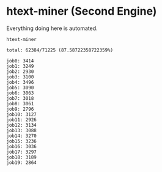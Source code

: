 # htext-miner (Second Engine)

Everything doing here is automated.

```
htext-miner

total: 62384/71225 (87.58722358722359%)

job0: 3414
job1: 3249
job2: 2930
job3: 3100
job4: 3496
job5: 3090
job6: 3063
job7: 3018
job8: 3061
job9: 2796
job10: 3127
job11: 2926
job12: 3134
job13: 3088
job14: 3270
job15: 3236
job16: 3036
job17: 3297
job18: 3189
job19: 2864
```